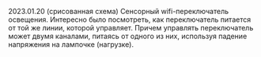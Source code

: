 2023.01.20 (срисованная схема) Сенсорный wifi-переключатель освещения. Интересно было посмотреть, 
как переключатель питается от той же линии, которой управляет.
Причем управлять переключатель может двумя каналами, питаясь от одного из них, используя падение напряжения на лампочке (нагрузке).

